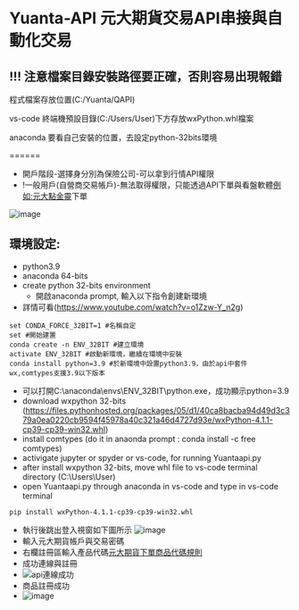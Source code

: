# Yuanta-API 元大期貨交易API串接與自動化交易

## !!! 注意檔案目錄安裝路徑要正確，否則容易出現報錯

程式檔案存放位置(C:/Yuanta/QAPI)

vs-code 終端機預設目錄(C:/Users/User)下方存放wxPython.whl檔案

anaconda 要看自己安裝的位置，去設定python-32bits環境

======
- 開戶階段-選擇身分別為保險公司-可以拿到行情API權限
- !一般用戶(自營商交易帳戶)-無法取得權限，只能透過API下單與看盤軟體[例如:元大點金靈](https://www.yuanta.com.tw/eYuanta/securities/aporder/Instructions/836878aa-5e5f-4dc8-9d18-984e9bf5c1cd?TargetId=16b7b99c-7cc5-4b05-9208-58f026f8da0a&TargetMode=2)下單

![image](https://user-images.githubusercontent.com/72643996/228870955-dfd3e9a6-9d13-4e08-b760-d4520212307f.png)

## 環境設定:
- python3.9
- anaconda 64-bits
- create python 32-bits environment
  - 開啟anaconda prompt, 輸入以下指令創建新環境
- 詳情可看(https://www.youtube.com/watch?v=o1Zzw-Y_n2g)
```
set CONDA_FORCE_32BIT=1 #名稱自定
set #開始建置
conda create -n ENV_32BIT #建立環境
activate ENV_32BIT #啟動新環境，繼續在環境中安裝
conda install python=3.9 #於新環境中設置python3.9，由於api中套件wx,comtypes支援3.9以下版本
```
  - 可以打開C:\anaconda\envs\ENV_32BIT\python.exe，成功顯示python=3.9
- download wxpython 32-bits
(https://files.pythonhosted.org/packages/05/d1/40ca8bacba94d49d3c379a0ea0220cb9594f45978a40c321a46d4727d93e/wxPython-4.1.1-cp39-cp39-win32.whl)
- install comtypes (do it in anaonda prompt : conda install -c free comtypes)
- activigate jupyter or spyder or vs-code, for running Yuantaapi.py
- after install wxpython 32-bits, move whl file to vs-code terminal directory (C:\Users\User)
- open Yuantaapi.py through anaconda in vs-code and type in vs-code terminal
```
pip install wxPython-4.1.1-cp39-cp39-win32.whl
```
- 執行後跳出登入視窗如下圖所示
![image](https://user-images.githubusercontent.com/72643996/228880830-90aeef64-2446-4c3a-a591-924e091ec88a.png)
- 輸入元大期貨帳戶與交易密碼
- 右欄註冊區輸入產品代碼[元大期貨下單商品代碼規則](https://www.multicharts.com.tw/dis/dis_Content.aspx?D_ID=3&SN=5120)
- 成功連線與註冊
- ![api連線成功](https://user-images.githubusercontent.com/72643996/229060823-ae01c109-6e4a-4b47-8660-a81cc4144802.png)
- 商品註冊成功
- ![image](https://user-images.githubusercontent.com/72643996/230544057-a19ea185-4888-4796-b1cd-51a78d609ada.png)


